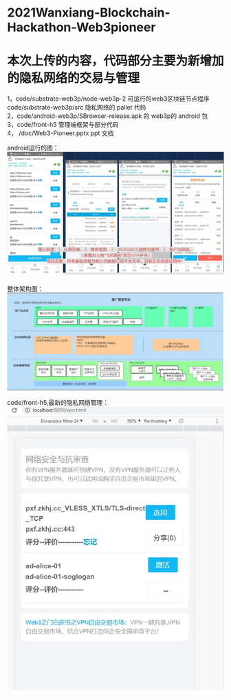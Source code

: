# 2021Wanxiang-Blockchain-Hackathon-Web3pioneer

# 本次上传的内容，代码部分主要为新增加的隐私网络的交易与管理
1，code/substrate-web3p/node-web3p-2  可运行的web3区块链节点程序  
    code/substrate-web3p/src  隐私网络的 pallet 代码  
2，code/android-web3p/SBrowser-release.apk  的  web3p的  android 包  
3，code/front-h5  管理端框架与部分代码   
4， /doc/Web3-Pioneer.pptx  ppt 文档   

android运行的图：  
![android-demo](img/android-demo.jpg)


整体架构图：  
![framework](img/framework.jpg)


code/front-h5,最新的隐私网络管理：  
![h5-run demo](img/front-h5.jpg)